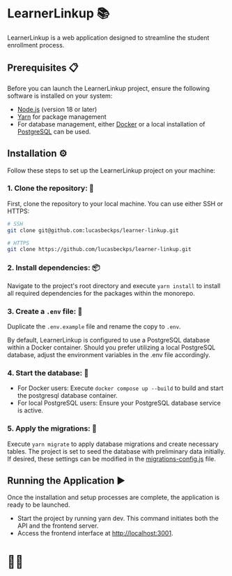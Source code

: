 # LearnerLinkup 📚
LearnerLinkup is a web application designed to streamline the student enrollment process.

## Prerequisites 📋
Before you can launch the LearnerLinkup project, ensure the following software is installed on your system:
- [Node.js](https://nodejs.org/en/) (version 18 or later)
- [Yarn](https://yarnpkg.com/) for package management
- For database management, either [Docker](https://docs.docker.com/get-docker/) or a local installation of [PostgreSQL](https://www.postgresql.org/download/) can be used.

## Installation ⚙️
Follow these steps to set up the LearnerLinkup project on your machine:

### 1. Clone the repository: 🔽
First, clone the repository to your local machine. You can use either SSH or HTTPS:
```sh
# SSH
git clone git@github.com:lucasbeckps/learner-linkup.git
```
```sh
# HTTPS
git clone https://github.com/lucasbeckps/learner-linkup.git
```

### 2. Install dependencies: 📦
Navigate to the project's root directory and execute `yarn install` to install all required dependencies for the packages within the monorepo.

### 3. Create a `.env` file: 🔑
Duplicate the `.env.example` file and rename the copy to `.env`. 

By default, LearnerLinkup is configured to use a PostgreSQL database within a Docker container. 
Should you prefer utilizing a local PostgreSQL database, adjust the environment variables in the .env file accordingly.

### 4. Start the database: 💾
- For Docker users: Execute `docker compose up --build` to build and start the postgresql database container.
- For local PostgreSQL users: Ensure your PostgreSQL database service is active.

### 5. Apply the migrations: 📝
Execute `yarn migrate` to apply database migrations and create necessary tables. 
The project is set to seed the database with preliminary data initially. 
If desired, these settings can be modified in the [migrations-config.js](/packages/backend/migrations.config.js) file. 

## Running the Application ▶️
Once the installation and setup processes are complete, the application is ready to be launched.
- Start the project by running yarn dev. This command initiates both the API and the frontend server.
- Access the frontend interface at [http://localhost:3001](http://localhost:3001).

# 🐝🤓 
